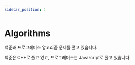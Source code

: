 ```yaml
---
sidebar_position: 1
---
```


# Algorithms

백준과 프로그래머스 알고리즘 문제를 풀고 있습니다.

백준은 C++로 풀고 있고, 프로그래머스는 Javascript로 풀고 있습니다.
